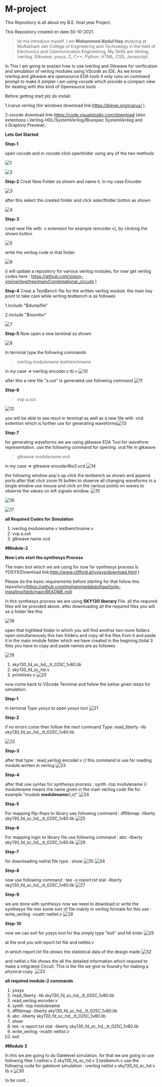 
# M-project

This Repository is all about my B.E. final year Project.

This Repository created on date:30-10-2021.

>let me introduce myself. I am **Mohammed Abdul Haq** studying at Muffakham Jah College of Engineering and Technology in the field of Electronics and Communication Engineering. My Skills are Verilog, Iverilog, Gtkwave, yosys, C, C++, Python, HTML, CSS, Javascript.  

In This I am going to explain how to use Iverilog and Gtkwave for verification and simulation of verilog modules using VScode as IDE.
As we know Iverilog and gtkwave are opensource EDA tools it only runs on command prompt to make it simpler i am using vscode which provide a compact view for dealing with this kind of Opensource tools .

Before getting start plz do install:

1.icarus verilog (for windows download link:https://bleyer.org/icarus/ ).

2.vscode download link-https://code.visualstudio.com/download (also extentions i.Verilog-HDL/SystemVerilog/Bluespec SystemVerilog and ii.Graphviz Preview).

**Lets Get Started**

**Step-1**

open vscode and in vscode click openfolder using any of the two methods


![1](https://user-images.githubusercontent.com/48184231/139592710-88827e56-72da-4875-84d9-8ec65815bee3.png)

![2](https://user-images.githubusercontent.com/48184231/139592765-a0930fff-b6a8-4f23-a3bc-04453641386f.png)


**Step-2**
Creat New Folder as shown and name it. In my case Encoder

![3](https://user-images.githubusercontent.com/48184231/139593324-d6b0e568-0a23-4598-8d39-37d1c23c4b23.png)

after this select the created folder and click selectfolder button as shown

![4](https://user-images.githubusercontent.com/48184231/139593346-1bd0c6df-2f99-4320-9562-73d6b0cfd04a.png)

**Step-3**

creat new file with .v extension for example (encoder.v), by clicking the shown button

![5](https://user-images.githubusercontent.com/48184231/139593464-78dd702d-71b8-4db5-8338-8d440551d195.png)

write the verilog code in that folder

![6](https://user-images.githubusercontent.com/48184231/139593656-26a4905a-1598-4244-9f72-2c62954d3453.png)

(i will update a repository for various verilog modules, for now get verilog codes here : https://github.com/vision-vlsi/verilog/tree/main/Combinational_circuits )

**Step-4**
Creat a TestBench file for the written verilog module. the main key point to take care while writing testbench is as followes

1.include "$dumpfile"

2.include "$monitor"

![7](https://user-images.githubusercontent.com/48184231/139593761-927ae4de-6297-4d33-80e0-a42f1b8cab03.png)


**Step-5**
Now open a new terminal as shown 

![8](https://user-images.githubusercontent.com/48184231/139593788-c1b02dc3-790a-478c-807e-ccbf29ccc721.png)


In terminal type the following commands 

> iverilog modulename testbenchname 

in my case => iverilog encoder.v tb.v
![10](https://user-images.githubusercontent.com/48184231/139594344-aa18f396-fc46-46fb-b4c4-20888a5c57d4.png)


after this a new file "a.out" is generated use following command
![11](https://user-images.githubusercontent.com/48184231/139594347-277ba208-8da1-4ffd-a2a3-70d6f05685dd.png)


**Step-6**

> vvp a.out

![12](https://user-images.githubusercontent.com/48184231/139594352-c41da818-2c6f-450f-9f2a-bdcf8c61d678.png)

you will be able to see resut in terminal as well as a new file with .vcd extention which is further use for generating waveforms![13](https://user-images.githubusercontent.com/48184231/139594359-9b6ee381-8244-4a14-a40f-32fcc96c345a.png)


**Step-7**

for generating waveforms we are using gtkwave EDA Tool for waveform representation. use the following command for opening .vcd file in gtkwave

> gtkwave modulename.vcd

in my case => gtkwave encoder8to3.vcd
![14](https://user-images.githubusercontent.com/48184231/139594369-13593648-5748-44a7-ab84-50a4e36cec9e.png)

the following window pop's up click the testbench as shown and append ports.after that click zoom fit butten to observe all changing waveforms in a single window use mouse and click on the various points on waves to observe the values on left signals window.
![15](https://user-images.githubusercontent.com/48184231/139594376-87661085-476f-436c-bbca-67b8a1c8143c.png)

![16](https://user-images.githubusercontent.com/48184231/139594411-a0669e25-12ff-4128-b693-827adf87d99b.png)

![17](https://user-images.githubusercontent.com/48184231/139594412-896d3750-e51f-40a9-881a-bcca63708ffd.png)




**all Required Codes for Simulation**

1. iverilog modulename.v testbenchname.v
2. vvp a.out
3. gtkwave name.vcd


**#Module-2**

**Now Lets start the synthesys Process**

The main tool which we are using for now for synthesys process is YOSYS(Download link:http://www.clifford.at/yosys/download.html )

Please do the basic requirements before starting for that follow this repository(https://github.com/mohammedabdulhaq/tools-installing/blob/main/README.md)

in this synthesys process we are using **SKY130 liberary** File. all the required files will be provided above. after downloading all the required files you will se a folder like this

![18](https://user-images.githubusercontent.com/48184231/140085962-40e76410-ecc4-48b5-bf1f-b5317359c5d1.png)

open that highlited folder in which you will find another two more folders open simultaneously this two folders and copy all the files from it and paste it in the main module folder which we have created in the begining.(total 3 files you have to copy and paste names are as followes

![19](https://user-images.githubusercontent.com/48184231/140086654-b3cf88e2-21a5-4948-9885-43ccf8ca48b4.png)

1. sky130_fd_sc_hd__tt_025C_1v80.lib
2. sky130_fd_sc_hd.v
3. primitives.v 
![20](https://user-images.githubusercontent.com/48184231/140086725-7246f385-4138-480d-b5e4-a91513e7ca5b.png)

now come back to VScode Terminal and follow the below given steps for simulation.

**Step-1**

In terminal Type yosys to open yosys tool
![21](https://user-images.githubusercontent.com/48184231/140087229-37f9ee5c-418b-43fb-9747-da754de00d39.png)


**Step-2**

if no errors come then follow the next command Type: read_liberty -lib sky130_fd_sc_hd__tt_025C_1v80.lib

![22](https://user-images.githubusercontent.com/48184231/140087481-5166796b-4a29-40ec-a31c-8994ba1a00cf.png)


**Step-3**

after that type : read_verilog encoder.v // this command is use for reading module wirtten in verilog 
![23](https://user-images.githubusercontent.com/48184231/140087767-b13d7a5d-f380-44d7-9bf2-1f3172fe77c6.png)


**Step-4**

after that use syntax for synthesys process : synth -top modulename // modulename means the name given in the main verilog code file for example "module **modulename**(i,o)"
![24](https://user-images.githubusercontent.com/48184231/140088177-e989a290-03f9-434c-95d5-1e29d42844eb.png)


**Step-5**

For mapping flip-flops to library use following command : dfflibmap -liberty sky130_fd_sc_hd__tt_025C_1v80.lib
![25](https://user-images.githubusercontent.com/48184231/140088479-feab02f4-20c3-4392-8cc4-488392f2ab0d.png)


**Step-6**

For mapping logic to library file use following command : abc -liberty sky130_fd_sc_hd__tt_025C_1v80.lib
![26](https://user-images.githubusercontent.com/48184231/140088685-77e09215-cfe7-4375-a7b1-f44238ac150b.png)


**Step-7**

for downloading netlist file type : show 
![35](https://user-images.githubusercontent.com/48184231/140089804-78f23430-02a1-446a-b114-0a1d5b4e4f92.png)
![34](https://user-images.githubusercontent.com/48184231/140089824-c8ee11d1-ef1d-44c2-b681-a16bb615acf0.png)


**Step-8**

now use following command : tee -o report.txt stat -liberty sky130_fd_sc_hd__tt_025C_1v80.lib
![27](https://user-images.githubusercontent.com/48184231/140088927-abc6de45-15e8-4e79-81d5-f0ffb0557e26.png)


**Step-9**

we are done with synthesys now we need to download or write the synthesys file into some sort of file mainly in verilog formate for this use : write_verilog -noattr netlist.v
![28](https://user-images.githubusercontent.com/48184231/140089241-0ae45cb3-612a-40eb-b3f6-795427e267c0.png)


**Step-10**

now we can exit for yosys tool for tha simply type "exit" and hit enter
![29](https://user-images.githubusercontent.com/48184231/140089403-1c2c81f7-98c9-4c0f-88b8-e1b63a682b8a.png)

at the end you will report.txt file and netlist.v 

in which report.txt file shows the statistical data of the design made
![32](https://user-images.githubusercontent.com/48184231/140090195-ca80e863-de0f-4ebe-8d94-503461b5f2cd.png)

and netlist.v file shows the all the detailed information which requred to make a intigrated Circuit. This is the file we give to foundry for making a physical copy.
![33](https://user-images.githubusercontent.com/48184231/140090564-5e2b2fb0-c268-40ed-a076-8f80f386a292.png)

**all required module-2 commands**
1. yosys
2. read_liberty -lib sky130_fd_sc_hd__tt_025C_1v80.lib
3. read_verilog encoder.v
4. synth -top modulename
5. dfflibmap -liberty sky130_fd_sc_hd__tt_025C_1v80.lib
6. abc -liberty sky130_fd_sc_hd__tt_025C_1v80.lib
7. show
8. tee -o report.txt stat -liberty sky130_fd_sc_hd__tt_025C_1v80.lib
9. write_verilog -noattr netlist.v
10. exit




**#Module 3**

In this we are going to do Gatelevel simulation. for that we are going to use following files 1.netlist.v 2.sky130_fd_sc_hd.v 3.testbench.v 
use the following code for gatelevel simulation : iverilog netlist.v sky130_fd_sc_hd.v tb.v
![30](https://user-images.githubusercontent.com/48184231/140091195-77267ed1-5f9f-4277-bc5f-396a76813a16.png)

to be cont...
